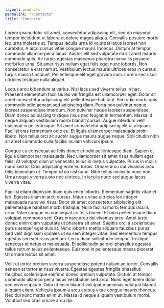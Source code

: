 ```yaml
---
layout: products
permalink: "/contacto"
title: "Contacto"
---
```


Lorem ipsum dolor sit amet, consectetur adipiscing elit, sed do eiusmod tempor incididunt ut labore et dolore magna aliqua. Convallis posuere morbi leo urna molestie at. Tempus iaculis urna id volutpat lacus laoreet non curabitur. A arcu cursus vitae congue mauris rhoncus. Dictum at tempor commodo ullamcorper a lacus. Auctor elit sed vulputate mi sit amet mauris commodo quis. Ac turpis egestas maecenas pharetra convallis posuere morbi leo urna. Sit amet risus nullam eget felis eget nunc lobortis. Non consectetur a erat nam at. Vestibulum lectus mauris ultrices eros in cursus turpis massa tincidunt. Pellentesque elit eget gravida cum. Lorem sed risus ultricies tristique nulla aliquet.

Lectus arcu bibendum at varius. Nisi lacus sed viverra tellus in hac. Praesent elementum facilisis leo vel fringilla est ullamcorper eget. Dolor sit amet consectetur adipiscing elit pellentesque habitant. Sed odio morbi quis commodo odio aenean sed adipiscing diam. Porta non pulvinar neque laoreet suspendisse interdum. Non pulvinar neque laoreet suspendisse. Diam donec adipiscing tristique risus nec feugiat in fermentum. Massa id neque aliquam vestibulum morbi blandit cursus. Augue interdum velit euismod in pellentesque. Sit amet consectetur adipiscing elit ut aliquam. Facilisi cras fermentum odio eu. Et ligula ullamcorper malesuada proin libero. Non tellus orci ac auctor augue mauris augue neque. Sollicitudin nibh sit amet commodo nulla facilisi nullam vehicula ipsum.

Congue eu consequat ac felis donec et odio pellentesque diam. Sapien et ligula ullamcorper malesuada. Nec ullamcorper sit amet risus nullam eget felis. At volutpat diam ut venenatis tellus in metus vulputate. Purus in mollis nunc sed id. Cras adipiscing enim eu turpis. Ornare arcu dui vivamus arcu felis bibendum ut. Tempor id eu nisl nunc. Nibh tellus molestie nunc non. Urna neque viverra justo nec ultrices. In iaculis nunc sed augue lacus viverra vitae.

Facilisi etiam dignissim diam quis enim lobortis. Elementum sagittis vitae et leo. Egestas diam in arcu cursus. Mauris vitae ultricies leo integer malesuada nunc vel risus. Dolor sit amet consectetur adipiscing elit pellentesque habitant morbi tristique. Nulla facilisi morbi tempus iaculis urna. Vitae congue eu consequat ac felis donec. Et odio pellentesque diam volutpat commodo sed. Cras ornare arcu dui vivamus arcu. Amet justo donec enim diam vulputate ut pharetra sit amet. Sagittis orci a scelerisque purus semper eget duis at. Nunc lobortis mattis aliquam faucibus purus. Sed velit dignissim sodales ut eu sem integer vitae. Sed elementum tempus egestas sed sed risus pretium. Leo a diam sollicitudin tempor. Tristique senectus et netus et malesuada. Et sollicitudin ac orci phasellus egestas tellus rutrum tellus pellentesque. Euismod in pellentesque massa placerat. Ut ornare lectus sit amet.

Velit ut tortor pretium viverra suspendisse potenti nullam ac tortor. Convallis aenean et tortor at risus viverra. Egestas egestas fringilla phasellus faucibus scelerisque eleifend donec pretium vulputate. Dictum at tempor commodo ullamcorper a lacus vestibulum sed arcu. Nunc eget lorem dolor sed viverra ipsum. Odio ut enim blandit volutpat maecenas volutpat blandit aliquam etiam. Vehicula ipsum a arcu cursus vitae congue mauris rhoncus. Nec dui nunc mattis enim ut. Massa id neque aliquam vestibulum morbi. Volutpat sed cras ornare arcu dui.